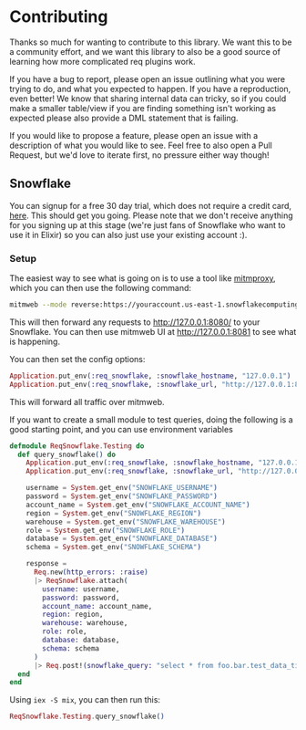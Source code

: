 # Contributing

Thanks so much for wanting to contribute to this library. We want this to be a community effort, and we want this library
to also be a good source of learning how more complicated req plugins work.

If you have a bug to report, please open an issue outlining what you were trying to do, and what you expected to happen. If you
have a reproduction, even better! We know that sharing internal data can tricky, so if you could make a smaller table/view
if you are finding something isn't working as expected please also provide a DML statement that is failing.

If you would like to propose a feature, please open an issue with a description of what you would like to see. Feel free to
also open a Pull Request, but we'd love to iterate first, no pressure either way though!

## Snowflake

You can signup for a free 30 day trial, which does not require a credit card, [here](https://signup.snowflake.com/). This should
get you going. Please note that we don't receive anything for you signing up at this stage (we're just fans of Snowflake who want to use it in Elixir)
so you can also just use your existing account :).

### Setup
The easiest way to see what is going on is to use a tool like [mitmproxy](https://mitmproxy.org/), which you can then use the following command:
```bash
mitmweb --mode reverse:https://youraccount.us-east-1.snowflakecomputing.com
```

This will then forward any requests to http://127.0.0.1:8080/ to your Snowflake. You can then use mitmweb UI at http://127.0.0.1:8081 to see what is happening.

You can then set the config options:
```elixir
Application.put_env(:req_snowflake, :snowflake_hostname, "127.0.0.1")
Application.put_env(:req_snowflake, :snowflake_url, "http://127.0.0.1:8080")
```

This will forward all traffic over mitmweb.

If you want to create a small module to test queries, doing the following is a good starting point, and you can use environment variables
```elixir
defmodule ReqSnowflake.Testing do
  def query_snowflake() do
    Application.put_env(:req_snowflake, :snowflake_hostname, "127.0.0.1")
    Application.put_env(:req_snowflake, :snowflake_url, "http://127.0.0.1:8080")

    username = System.get_env("SNOWFLAKE_USERNAME")
    password = System.get_env("SNOWFLAKE_PASSWORD")
    account_name = System.get_env("SNOWFLAKE_ACCOUNT_NAME")
    region = System.get_env("SNOWFLAKE_REGION")
    warehouse = System.get_env("SNOWFLAKE_WAREHOUSE")
    role = System.get_env("SNOWFLAKE_ROLE")
    database = System.get_env("SNOWFLAKE_DATABASE")
    schema = System.get_env("SNOWFLAKE_SCHEMA")

    response =
      Req.new(http_errors: :raise)
      |> ReqSnowflake.attach(
        username: username,
        password: password,
        account_name: account_name,
        region: region,
        warehouse: warehouse,
        role: role,
        database: database,
        schema: schema
      )
      |> Req.post!(snowflake_query: "select * from foo.bar.test_data_tiny limit 10")
  end
end
```

Using `iex -S mix`, you can then run this:
```elixir
ReqSnowflake.Testing.query_snowflake()
```